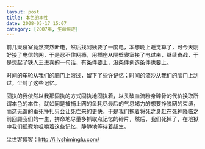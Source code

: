 ```yaml
---
layout: post
title: 本色的本性
date: 2008-05-17 15:07
category: [2007年, 生命痕迹]
---
```

前几天寝室竟然突然断电，然后找阿姨要了一度电，本想晚上睡觉算了，可今天刚好接了电信的网，于是忍不住网瘾，用插座从隔壁寝室接了电过来，继续奋战，于是想起了铁人王进喜的一句话，有条件要上，没条件创造条件也要上。

时间的车轮从我们的脑门上滚过，留下了些许记忆；时间的流沙从我们的脑门上刮过，尘封了这些记忆。

固执的我依然以我那固执的方式固执地固执着，以头破血流粉身碎骨的代价换取所谓本色的本性，就如同是被捕上网的鱼耗尽最后的气息竭力的想要挣脱网的束缚， 而这无谓的垂死挣扎只会让死亡来的更快，于是我们拖着将死之身赶在死神降临之前回顾我们的一生，拼命地尽量多抓取点记忆的碎片，然后，我们死掉了，在地狱中我们孤寂地咀嚼着这些记忆，静静地等待着超生。

<a href="http://i.lvshiminglu.com/">尘世客博客</a>：<a href="http://i.lvshiminglu.com/">http://i.lvshiminglu.com/</a>


